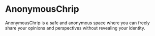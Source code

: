 # AnonymousChrip
AnonymousChrip is a safe and anonymous space where you can freely share your opinions and perspectives without revealing your identity. 